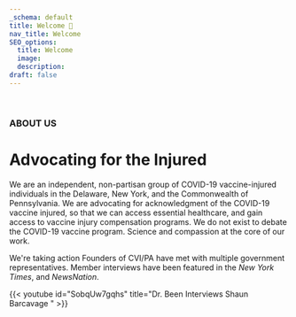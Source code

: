 ```yaml
---
_schema: default
title: Welcome 👋
nav_title: Welcome
SEO_options:
  title: Welcome
  image:
  description:
draft: false
---
```

&nbsp;

### ABOUT US

# Advocating for the Injured

We are an independent, non-partisan group of COVID-19 vaccine-injured individuals in the Delaware, New York, and the Commonwealth of Pennsylvania. We are advocating for acknowledgment of the COVID-19 vaccine injured, so that we can access essential healthcare, and gain access to vaccine injury compensation programs. We do not exist to debate the COVID-19 vaccine program. Science and compassion at the core of our work.

We're taking action Founders of CVI/PA have met with multiple government representatives. Member interviews have been featured in the *New York Times*, and *NewsNation*.

{{< youtube id="SobqUw7gqhs" title="Dr. Been Interviews Shaun Barcavage " >}}